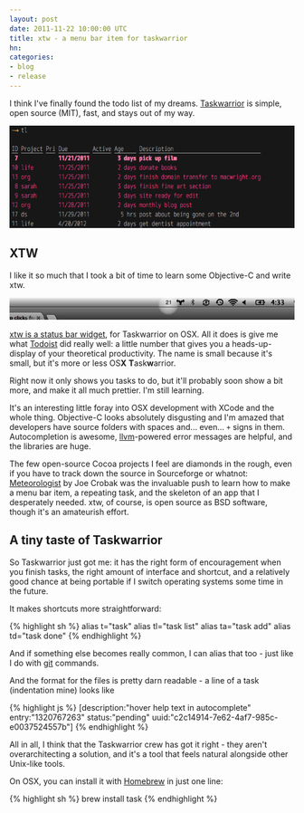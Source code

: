 ```yaml
---
layout: post
date: 2011-11-22 10:00:00 UTC
title: xtw - a menu bar item for taskwarrior
hn: 
categories:
- blog
- release
---
```


I think I've finally found the todo list of my dreams.
[Taskwarrior](http://taskwarrior.org/projects/show/taskwarrior) is
simple, open source (MIT), fast, and stays out of my way.

![TaskWarrior](/graphics/taskwarrior.png)

## XTW

I like it so much that I took a bit of time to learn some
Objective-C and write xtw.

![xtw](/graphics/xtw.png)

[xtw is a status bar widget](http://github.com/tmcw/xtw),
for Taskwarrior on OSX. All it does is give me
what [Todoist](http://todoist.com/) did
really well: a little number that gives you a heads-up-display
of your theoretical productivity. The name is small because it's
small, but it's more or less OS**X** **T**ask**w**arrior.

Right now it only shows you tasks to do, but it'll probably soon
show a bit more, and make it all much prettier. I'm still learning.

It's an interesting little foray into OSX development with
XCode and the whole thing. Objective-C looks absolutely disgusting
and I'm amazed that developers have source folders with spaces and...
even... `+` signs in them. Autocompletion is awesome,
[llvm](http://llvm.org/)-powered error messages are helpful, and
the libraries are huge.

The few open-source Cocoa projects I feel are diamonds in the rough,
even if you have to track down the source in Sourceforge or whatnot:
[Meteorologist](http://heat-meteo.sourceforge.net/) by Joe Crobak
was the invaluable push to learn how to make a menu bar item, a repeating
task, and the skeleton of an app that I desperately needed. xtw,
of course, is open source as BSD software, though it's an amateurish
effort.

## A tiny taste of Taskwarrior

So Taskwarrior just got me: it has the right form of encouragement
when you finish tasks, the right amount of interface and shortcut, and
a relatively good chance at being portable if I switch operating systems
some time in the future.

It makes shortcuts more straightforward:

{% highlight sh %}
alias t="task"
alias tl="task list"
alias ta="task add"
alias td="task done"
{% endhighlight %}

And if something else becomes really common, I can alias that too -
just like I do with [git](http://git-scm.com/) commands.

And the format for the files is pretty darn readable - a line of a task
(indentation mine) looks like

{% highlight js %}
[description:"hover help text in autocomplete"
    entry:"1320767263"
    status:"pending"
    uuid:"c2c14914-7e62-4af7-985c-e0037524557b"]
{% endhighlight %}

All in all, I think that the Taskwarrior crew has got it right -
they aren't overarchitecting a solution, and it's a tool that feels
natural alongside other Unix-like tools.

On OSX, you can install it with [Homebrew](http://mxcl.github.com/homebrew/)
in just one line:

{% highlight sh %}
brew install task
{% endhighlight %}
